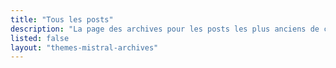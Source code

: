 ```yaml
---
title: "Tous les posts"
description: "La page des archives pour les posts les plus anciens de ce site."
listed: false
layout: "themes-mistral-archives"
---
```


